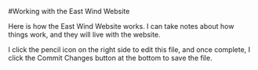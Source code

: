 #Working with the East Wind Website

Here is how the East Wind Website works.
I can take notes about how things work, and they will live with the website. 

I click the pencil icon on the right side to edit this file, and once complete, I click the Commit Changes button at the bottom to save the file.
